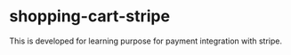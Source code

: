 # shopping-cart-stripe

This is developed for learning purpose for payment integration with stripe.
